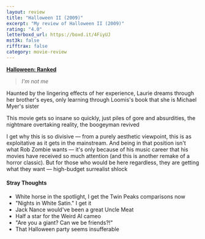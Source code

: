 ```yaml
---
layout: review
title: "Halloween II (2009)"
excerpt: "My review of Halloween II (2009)"
rating: "4.0"
letterboxd_url: https://boxd.it/4FiyUJ
mst3k: false
rifftrax: false
category: movie-review
---
```


<b><a href="https://boxd.it/pTT2i/detail" target="_blank" rel="noopener">Halloween: Ranked</a></b>

<blockquote><i>I'm not me</i></blockquote>Haunted by the lingering effects of her experience, Laurie dreams through her brother's eyes, only learning through Loomis's book that she is Michael Myer's sister

This movie gets so insane so quickly, just piles of gore and absurdities, the nightmare overtaking reality, the boogeyman revived

I get why this is so divisive — from a purely aesthetic viewpoint, this is as exploitative as it gets in the mainstream. And being in that position isn't what Rob Zombie wants — it's only because of his music career that his movies have
received so much attention (and this is another remake of a horror classic). But for those who would be here regardless, they are getting what they want — high-budget surrealist shlock

#### Stray Thoughts

- White horse in the spotlight, I get the Twin Peaks comparisons now
- "Nights in White Satin." I get it
- Jack Nance would've been a great Uncle Meat
- Half a star for the Weird Al cameo
- "Are you a giant? Can we be friends?!"
- That Halloween party seems insufferable
